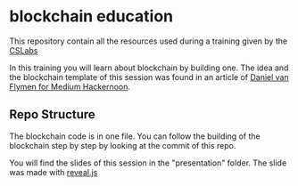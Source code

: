 # blockchain education

This repository contain all the resources used during a training given by the
[CSLabs](www.cslabs.be)

In this training you will learn about blockchain by building one. The idea and the blockchain template
of this session was found in an article of [Daniel van Flymen for Medium Hackernoon](https://hackernoon.com/learn-blockchains-by-building-one-117428612f46).

## Repo Structure
The blockchain code is in one file. You can follow the building of the blockchain step by step by
looking at the commit of this repo.

You will find the slides of this session in the "presentation" folder. The slide was made with [reveal.js](https://revealjs.com/#/)
